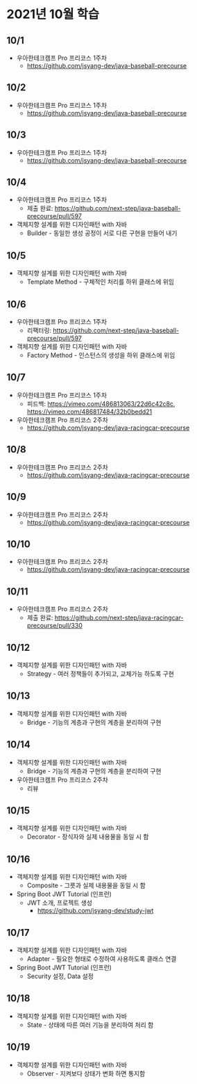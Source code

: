 # 2021년 10월 학습

## 10/1

- 우아한테크캠프 Pro 프리코스 1주차
  - <https://github.com/jsyang-dev/java-baseball-precourse>

## 10/2

- 우아한테크캠프 Pro 프리코스 1주차
  - <https://github.com/jsyang-dev/java-baseball-precourse>

## 10/3

- 우아한테크캠프 Pro 프리코스 1주차
  - <https://github.com/jsyang-dev/java-baseball-precourse>

## 10/4

- 우아한테크캠프 Pro 프리코스 1주차
  - 제출 완료: <https://github.com/next-step/java-baseball-precourse/pull/597>
- 객체지향 설계를 위한 디자인패턴 with 자바
  - Builder - 동일한 생성 공정이 서로 다른 구현을 만들어 내기

## 10/5

- 객체지향 설계를 위한 디자인패턴 with 자바
  - Template Method - 구체적인 처리를 하위 클래스에 위임

## 10/6

- 우아한테크캠프 Pro 프리코스 1주차
  - 리팩터링: <https://github.com/next-step/java-baseball-precourse/pull/597>
- 객체지향 설계를 위한 디자인패턴 with 자바
  - Factory Method - 인스턴스의 생성을 하위 클래스에 위임

## 10/7

- 우아한테크캠프 Pro 프리코스 1주차
  - 피드백: <https://vimeo.com/486813063/22d6c42c8c>, <https://vimeo.com/486817484/32b0bedd21>
- 우아한테크캠프 Pro 프리코스 2주차
  - <https://github.com/jsyang-dev/java-racingcar-precourse>

## 10/8

- 우아한테크캠프 Pro 프리코스 2주차
  - <https://github.com/jsyang-dev/java-racingcar-precourse>

## 10/9

- 우아한테크캠프 Pro 프리코스 2주차
  - <https://github.com/jsyang-dev/java-racingcar-precourse>

## 10/10

- 우아한테크캠프 Pro 프리코스 2주차
  - <https://github.com/jsyang-dev/java-racingcar-precourse>

## 10/11

- 우아한테크캠프 Pro 프리코스 2주차
  - 제출 완료: <https://github.com/next-step/java-racingcar-precourse/pull/330>

## 10/12

- 객체지향 설계를 위한 디자인패턴 with 자바
  - Strategy - 여러 정책들이 추가되고, 교체가능 하도록 구현

## 10/13

- 객체지향 설계를 위한 디자인패턴 with 자바
  - Bridge - 기능의 계층과 구현의 계층을 분리하여 구현

## 10/14

- 객체지향 설계를 위한 디자인패턴 with 자바
  - Bridge - 기능의 계층과 구현의 계층을 분리하여 구현
- 우아한테크캠프 Pro 프리코스 2주차
  - 리뷰

## 10/15

- 객체지향 설계를 위한 디자인패턴 with 자바
  - Decorator - 장식자와 실제 내용물을 동일 시 함

## 10/16

- 객체지향 설계를 위한 디자인패턴 with 자바
  - Composite - 그릇과 실제 내용물을 동일 시 함
- Spring Boot JWT Tutorial (인프런)
  - JWT 소개, 프로젝트 생성
    - <https://github.com/jsyang-dev/study-jwt>

## 10/17

- 객체지향 설계를 위한 디자인패턴 with 자바
  - Adapter - 필요한 형태로 수정하여 사용하도록 클래스 연결
- Spring Boot JWT Tutorial (인프런)
  - Security 설정, Data 설정

## 10/18

- 객체지향 설계를 위한 디자인패턴 with 자바
  - State - 상태에 따른 여러 기능을 분리하여 처리 함

## 10/19

- 객체지향 설계를 위한 디자인패턴 with 자바
  - Observer - 지켜보다 상태가 변화 하면 통지함
  